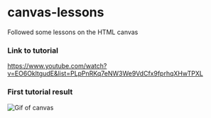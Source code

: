 # canvas-lessons

Followed some lessons on the HTML canvas

### Link to tutorial
https://www.youtube.com/watch?v=EO6OkltgudE&list=PLpPnRKq7eNW3We9VdCfx9fprhqXHwTPXL 


### First tutorial result
![Gif of canvas](./canvas-lesson-gif.gif)